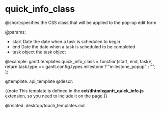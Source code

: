 quick_info_class
=============

@short:specifies the CSS class that will be applied to  the pop-up edit form

@params: 
- start		Date		the date when a task is scheduled to begin
- end		Date		the date when a task is scheduled to be completed
- task		object		the task object


@example:
gantt.templates.quick_info_class = function(start, end, task){ 
	return task.type == gantt.config.types.milestone ? "milestone_popup" : "";
};

@template:	api_template
@descr:

{{note This template is defined in the **ext/dhtmlxgantt_quick_info.js** extension, so you need to include it on the page.}}



@related:
desktop/touch_templates.md